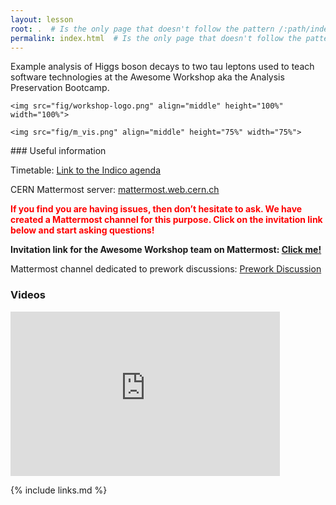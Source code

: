 ```yaml
---
layout: lesson
root: .  # Is the only page that doesn't follow the pattern /:path/index.html
permalink: index.html  # Is the only page that doesn't follow the pattern /:path/index.html
---
```


Example analysis of Higgs boson decays to two tau leptons used to teach software technologies at the Awesome Workshop aka the Analysis Preservation Bootcamp.
<div class="row">
  <div class="col-md-6">

    <img src="fig/workshop-logo.png" align="middle" height="100%" width="100%">

  </div>
  <div class="col-md-6">

    <img src="fig/m_vis.png" align="middle" height="75%" width="75%">

  </div>
</div>
### Useful information

Timetable: [Link to the Indico agenda](https://indico.cern.ch/event/854880/)

CERN Mattermost server: [mattermost.web.cern.ch](https://mattermost.web.cern.ch)

<b><font color="red">If you find you are having issues, then don’t hesitate to ask. We have created a Mattermost channel for this purpose. Click on the invitation link below and start asking questions!</font></b>

**Invitation link for the Awesome Workshop team on Mattermost: [Click me!](https://mattermost.web.cern.ch/signup_user_complete/?id=t9zkdocffbbozqcdy193myre8y)**

Mattermost channel dedicated to prework discussions: [Prework Discussion](https://mattermost.web.cern.ch/awesome-ws/channels/prework-discussion)

### Videos

<iframe width="431" height="263" src="https://www.youtube.com/embed/gplMywJAFDI?list=PLKZ9c4ONm-Vk0wnDKaaovoEkOk3PVdL0V" frameborder="0" allow="accelerometer; autoplay; encrypted-media; gyroscope; picture-in-picture" allowfullscreen></iframe>

<!-- this is an html comment -->

{% include links.md %}

